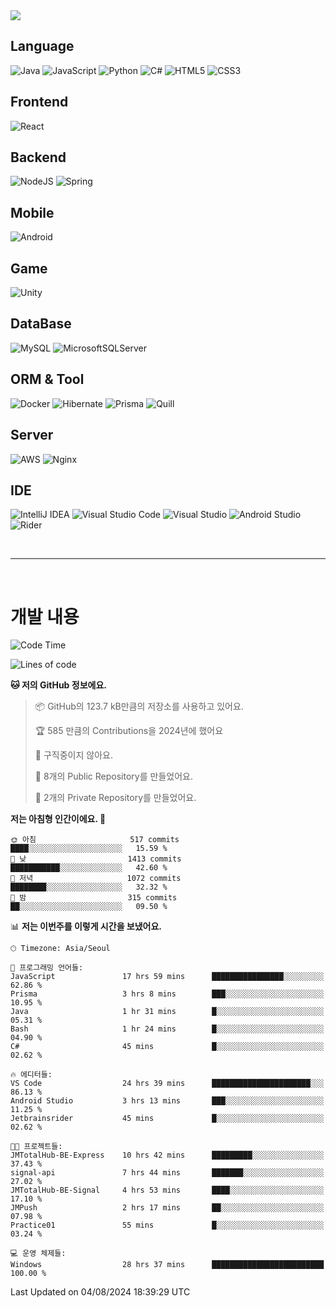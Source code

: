 <img src="https://capsule-render.vercel.app/api?type=waving&color=364765&height=300&section=header&text=Welcome&fontSize=90" />

## Language
![Java](https://img.shields.io/badge/java-%23ED8B00.svg?style=for-the-badge&logo=openjdk&logoColor=white)
![JavaScript](https://img.shields.io/badge/javascript-%23323330.svg?style=for-the-badge&logo=javascript&logoColor=%23F7DF1E)
![Python](https://img.shields.io/badge/python-3670A0?style=for-the-badge&logo=python&logoColor=ffdd54)
![C#](https://img.shields.io/badge/c%23-%23239120.svg?style=for-the-badge&logo=csharp&logoColor=white)
![HTML5](https://img.shields.io/badge/html5-%23E34F26.svg?style=for-the-badge&logo=html5&logoColor=white)
![CSS3](https://img.shields.io/badge/css3-%231572B6.svg?style=for-the-badge&logo=css3&logoColor=white)

## Frontend
![React](https://img.shields.io/badge/react-%2320232a.svg?style=for-the-badge&logo=react&logoColor=%2361DAFB)

## Backend
![NodeJS](https://img.shields.io/badge/node.js-6DA55F?style=for-the-badge&logo=node.js&logoColor=white)
![Spring](https://img.shields.io/badge/spring-%236DB33F.svg?style=for-the-badge&logo=spring&logoColor=white)

## Mobile
![Android](https://img.shields.io/badge/Android-3DDC84?style=for-the-badge&logo=android&logoColor=white)

## Game
![Unity](https://img.shields.io/badge/unity-%23000000.svg?style=for-the-badge&logo=unity&logoColor=white)

## DataBase
![MySQL](https://img.shields.io/badge/mysql-4479A1.svg?style=for-the-badge&logo=mysql&logoColor=white)
![MicrosoftSQLServer](https://img.shields.io/badge/Microsoft%20SQL%20Server-CC2927?style=for-the-badge&logo=microsoft%20sql%20server&logoColor=white)

## ORM & Tool
![Docker](https://img.shields.io/badge/docker-%230db7ed.svg?style=for-the-badge&logo=docker&logoColor=white)
![Hibernate](https://img.shields.io/badge/Hibernate-59666C?style=for-the-badge&logo=Hibernate&logoColor=white)
![Prisma](https://img.shields.io/badge/Prisma-3982CE?style=for-the-badge&logo=Prisma&logoColor=white)
![Quill](https://img.shields.io/badge/Quill-52B0E7?style=for-the-badge&logo=apache&logoColor=white)

## Server
![AWS](https://img.shields.io/badge/AWS-%23FF9900.svg?style=for-the-badge&logo=amazon-aws&logoColor=white)
![Nginx](https://img.shields.io/badge/nginx-%23009639.svg?style=for-the-badge&logo=nginx&logoColor=white)

## IDE
![IntelliJ IDEA](https://img.shields.io/badge/IntelliJIDEA-000000.svg?style=for-the-badge&logo=intellij-idea&logoColor=white)
![Visual Studio Code](https://img.shields.io/badge/Visual%20Studio%20Code-0078d7.svg?style=for-the-badge&logo=visual-studio-code&logoColor=white)
![Visual Studio](https://img.shields.io/badge/Visual%20Studio-5C2D91.svg?style=for-the-badge&logo=visual-studio&logoColor=white)
![Android Studio](https://img.shields.io/badge/android%20studio-346ac1?style=for-the-badge&logo=android%20studio&logoColor=white)
![Rider](https://img.shields.io/badge/Rider-000000.svg?style=for-the-badge&logo=Rider&logoColor=white&color=black&labelColor=crimson)

<br>

---

<br>

# 개발 내용

<!--START_SECTION:waka-->
![Code Time](http://img.shields.io/badge/Code%20Time-670%20hrs%2017%20mins-blue)

![Lines of code](https://img.shields.io/badge/%EC%A0%80%EB%8A%94%20%EC%97%AC%ED%83%9C%EA%B9%8C%EC%A7%80%20-914.9%20thousand%20%EC%A4%84%EC%9D%98%20%EC%BD%94%EB%93%9C%EB%A5%BC%20%EC%9E%91%EC%84%B1%ED%96%88%EC%96%B4%EC%9A%94.-blue)

**🐱 저의 GitHub 정보에요.** 

> 📦 GitHub의 123.7 kB만큼의 저장소를 사용하고 있어요. 
 > 
> 🏆 585 만큼의 Contributions을 2024년에 했어요
 > 
> 🚫 구직중이지 않아요.
 > 
> 📜 8개의 Public Repository를 만들었어요. 
 > 
> 🔑 2개의 Private Repository를 만들었어요. 
 > 
**저는 아침형 인간이에요. 🐤** 

```text
🌞 아침                     517 commits         ████░░░░░░░░░░░░░░░░░░░░░   15.59 % 
🌆 낮　                     1413 commits        ███████████░░░░░░░░░░░░░░   42.60 % 
🌃 저녁                     1072 commits        ████████░░░░░░░░░░░░░░░░░   32.32 % 
🌙 밤　                     315 commits         ██░░░░░░░░░░░░░░░░░░░░░░░   09.50 % 
```


📊 **저는 이번주를 이렇게 시간을 보냈어요.** 

```text
🕑︎ Timezone: Asia/Seoul

💬 프로그래밍 언어들: 
JavaScript               17 hrs 59 mins      ████████████████░░░░░░░░░   62.86 % 
Prisma                   3 hrs 8 mins        ███░░░░░░░░░░░░░░░░░░░░░░   10.95 % 
Java                     1 hr 31 mins        █░░░░░░░░░░░░░░░░░░░░░░░░   05.31 % 
Bash                     1 hr 24 mins        █░░░░░░░░░░░░░░░░░░░░░░░░   04.90 % 
C#                       45 mins             █░░░░░░░░░░░░░░░░░░░░░░░░   02.62 % 

🔥 에디터들: 
VS Code                  24 hrs 39 mins      ██████████████████████░░░   86.13 % 
Android Studio           3 hrs 13 mins       ███░░░░░░░░░░░░░░░░░░░░░░   11.25 % 
Jetbrainsrider           45 mins             █░░░░░░░░░░░░░░░░░░░░░░░░   02.62 % 

🐱‍💻 프로젝트들: 
JMTotalHub-BE-Express    10 hrs 42 mins      █████████░░░░░░░░░░░░░░░░   37.43 % 
signal-api               7 hrs 44 mins       ███████░░░░░░░░░░░░░░░░░░   27.02 % 
JMTotalHub-BE-Signal     4 hrs 53 mins       ████░░░░░░░░░░░░░░░░░░░░░   17.10 % 
JMPush                   2 hrs 17 mins       ██░░░░░░░░░░░░░░░░░░░░░░░   07.98 % 
Practice01               55 mins             █░░░░░░░░░░░░░░░░░░░░░░░░   03.24 % 

💻 운영 체제들: 
Windows                  28 hrs 37 mins      █████████████████████████   100.00 % 
```


 Last Updated on 04/08/2024 18:39:29 UTC
<!--END_SECTION:waka-->

